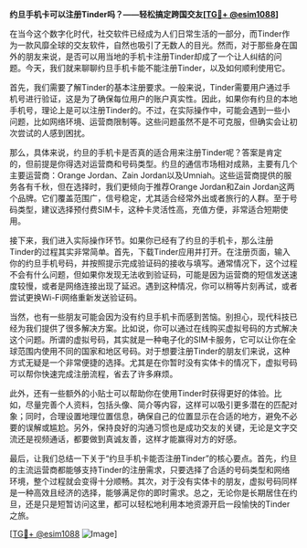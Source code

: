 **约旦手机卡可以注册Tinder吗？——轻松搞定跨国交友[[TG💪+ @esim1088](https://t.me/s/esim1088)]**

在当今这个数字化时代，社交软件已经成为人们日常生活的一部分，而Tinder作为一款风靡全球的交友软件，自然也吸引了无数人的目光。然而，对于那些身在国外的朋友来说，是否可以用当地的手机卡注册Tinder却成了一个让人纠结的问题。今天，我们就来聊聊约旦手机卡能不能注册Tinder，以及如何顺利使用它。

首先，我们需要了解Tinder的基本注册要求。一般来说，Tinder需要用户通过手机号进行验证，这是为了确保每位用户的账户真实性。因此，如果你有约旦的本地手机号，理论上是可以注册Tinder的。不过，在实际操作中，可能会遇到一些小问题，比如网络环境、运营商限制等。这些问题虽然不是不可克服，但确实会让初次尝试的人感到困扰。

那么，具体来说，约旦的手机卡是否真的适合用来注册Tinder呢？答案是肯定的，但前提是你得选对运营商和号码类型。约旦的通信市场相对成熟，主要有几个主要运营商：Orange Jordan、Zain Jordan以及Umniah。这些运营商提供的服务各有千秋，但在选择时，我们更倾向于推荐Orange Jordan和Zain Jordan这两个品牌。它们覆盖范围广，信号稳定，尤其适合经常外出或者旅行的人群。至于号码类型，建议选择预付费SIM卡，这种卡灵活性高，充值方便，非常适合短期使用。

接下来，我们进入实际操作环节。如果你已经有了约旦的手机卡，那么注册Tinder的过程其实非常简单。首先，下载Tinder应用并打开。在注册页面，输入你的约旦手机号码，并按照提示完成验证码的接收与填写。通常情况下，这个过程不会有什么问题，但如果你发现无法收到验证码，可能是因为运营商的短信发送速度较慢，或者是网络连接出现了延迟。遇到这种情况，你可以稍等片刻再试，或者尝试更换Wi-Fi网络重新发送验证码。

当然，也有一些朋友可能会因为没有约旦手机卡而感到苦恼。别担心，现代科技已经为我们提供了很多解决方案。比如说，你可以通过在线购买虚拟号码的方式解决这个问题。所谓的虚拟号码，其实就是一种电子化的SIM卡服务，它可以让你在全球范围内使用不同的国家和地区号码。对于想要注册Tinder的朋友们来说，这种方式无疑是一个非常便捷的选择。尤其是在你暂时没有实体卡的情况下，虚拟号码可以帮你快速完成注册流程，省去了许多麻烦。

此外，还有一些额外的小贴士可以帮助你在使用Tinder时获得更好的体验。比如，尽量完善个人资料，包括头像、简介等内容，这样可以吸引更多潜在的匹配对象；同时，合理设置地理位置信息，确保自己的位置显示在合适的地方，避免不必要的误解或尴尬。另外，保持良好的沟通习惯也是成功交友的关键，无论是文字交流还是视频通话，都要做到真诚友善，这样才能赢得对方的好感。

最后，让我们总结一下关于“约旦手机卡能否注册Tinder”的核心要点。首先，约旦的主流运营商都能够支持Tinder的注册需求，只要选择了合适的号码类型和网络环境，整个过程就会变得十分顺畅。其次，对于没有实体卡的朋友，虚拟号码同样是一种高效且经济的选择，能够满足你的即时需求。总之，无论你是长期居住在约旦，还是只是短暂访问这里，都可以轻松地利用本地资源开启一段愉快的Tinder之旅。

[[TG💪+ @esim1088](https://t.me/s/esim1088) ![Image](https://i.postimg.cc/4NQfJmqS/Snipaste-2025-05-13-00-14-12.png)]